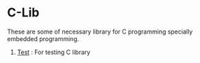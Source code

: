# C-Lib
These are some of necessary library for C programming specially embedded programming.  
1. [Test](https://petermultiverse.super.site/136a729280a64fcb8cae11dc793af5fc) : For testing C library
